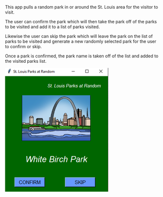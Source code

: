 This app pulls a random park in or around the St. Louis area for the visitor to visit.

The user can confirm the park which will then take the park off of the parks to be visited and add it to a list of parks visited.

Likewise the user can skip the park which will leave the park on the list of parks to be visited and generate a new randomly selected park for the user to confirm or skip. 

Once a park is confirmed, the park name is taken off of the list and added to the visited parks list.

![St. Louis Parks at Random](https://github.com/christinichka/stlouis_parks_at_random/blob/main/portfolio-2.jpg)
